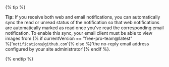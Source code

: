 {% tip %}

**Tip:** If you receive both web and email notifications, you can automatically sync the read or unread status of the notification so that web notifications are automatically marked as read once you've read the corresponding email notification. To enable this sync, your email client must be able to view images from {% if currentVersion == "free-pro-team@latest" %}'`notifications@github.com`'{% else %}'the no-reply email address configured by your site administrator'{% endif %}.

{% endtip %}
